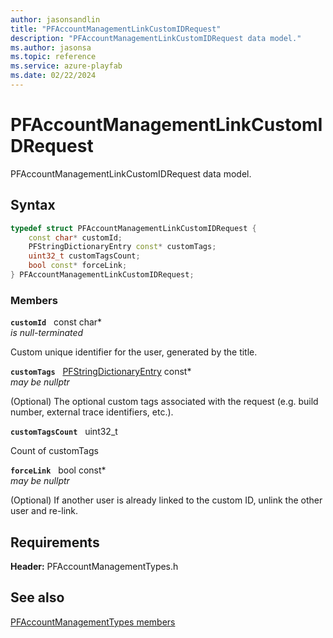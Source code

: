 ```yaml
---
author: jasonsandlin
title: "PFAccountManagementLinkCustomIDRequest"
description: "PFAccountManagementLinkCustomIDRequest data model."
ms.author: jasonsa
ms.topic: reference
ms.service: azure-playfab
ms.date: 02/22/2024
---
```


# PFAccountManagementLinkCustomIDRequest  

PFAccountManagementLinkCustomIDRequest data model.  

## Syntax  
  
```cpp
typedef struct PFAccountManagementLinkCustomIDRequest {  
    const char* customId;  
    PFStringDictionaryEntry const* customTags;  
    uint32_t customTagsCount;  
    bool const* forceLink;  
} PFAccountManagementLinkCustomIDRequest;  
```
  
### Members  
  
**`customId`** &nbsp; const char*  
*is null-terminated*  
  
Custom unique identifier for the user, generated by the title.
  
**`customTags`** &nbsp; [PFStringDictionaryEntry](../../pftypes/structs/pfstringdictionaryentry.md) const*  
*may be nullptr*  
  
(Optional) The optional custom tags associated with the request (e.g. build number, external trace identifiers, etc.).
  
**`customTagsCount`** &nbsp; uint32_t  
  
Count of customTags
  
**`forceLink`** &nbsp; bool const*  
*may be nullptr*  
  
(Optional) If another user is already linked to the custom ID, unlink the other user and re-link.
  
  
## Requirements  
  
**Header:** PFAccountManagementTypes.h
  
## See also  
[PFAccountManagementTypes members](../pfaccountmanagementtypes_members.md)  

  
  
